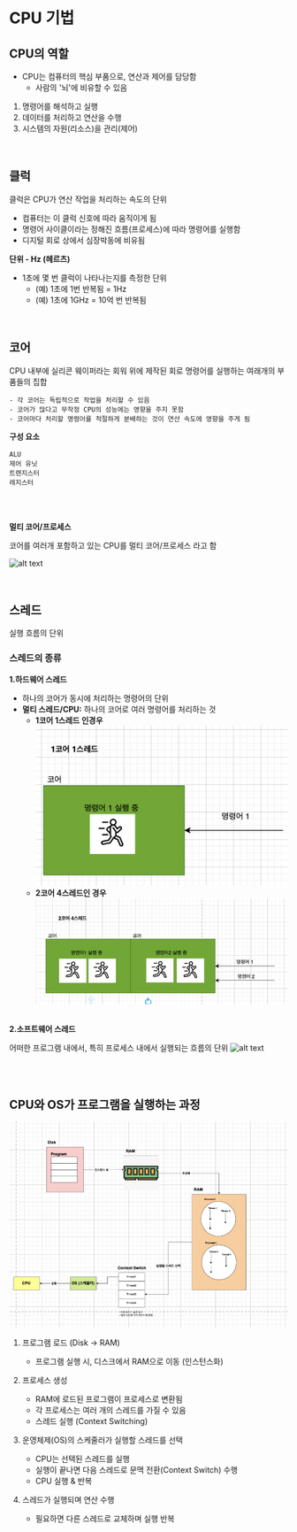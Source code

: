 # CPU 기법

## CPU의 역할

* CPU는 컴퓨터의 핵심 부품으로, 연산과 제어를 담당함
    * 사람의 '뇌'에 비유할 수 있음
1. 명령어를 해석하고 실행 
2. 데이터를 처리하고 연산을 수행
3. 시스템의 자원(리소스)을 관리(제어)

<br/>

## 클럭
클럭은 CPU가 연산 작업을 처리하는 속도의 단위
* 컴퓨터는 이 클럭 신호에 따라 움직이게 됨
* 명령어 사이클이라는 정해진 흐름(프로세스)에 따라 명령어를 실행함
* 디지털 회로 상에서 심장박동에 비유됨

**단위 - Hz (헤르츠)**
* 1초에 몇 번 클럭이 나타나는지를 측정한 단위
    * (예) 1초에 1번 반복됨 = 1Hz
    * (예) 1초에 1GHz = 10억 번 반복됨

<br/>

## 코어
CPU 내부에 실리콘 웨이퍼라는 회워 위에 제작된 회로
명령어를 실행하는 여래개의 부품들의 집합
```
- 각 코어는 독립적으로 작업을 처리할 수 있음
- 코어가 많다고 무작정 CPU의 성능에는 영향을 주지 못함
- 코어마다 처리할 명령어를 적절하게 분배하는 것이 연산 속도에 영향을 주게 됨
```
**구성 요소**
```
ALU
제어 유닛
트랜지스터
레지스터
```

<br></br>

**멀티 코어/프로세스**

코어를 여러개 포함하고 있는 CPU를 멀티 코어/프로세스 라고 함

![alt text](<../설명사진/핵사 코어.png>)

<br/>


## 스레드
실행 흐름의 단위

### 스레드의 종류

**1.하드웨어 스레드**
* 하나의 코어가 동시에 처리하는 명령어의 단위
* **멀티 스레드/CPU:** 하나의 코어로 여러 명령어를 처리하는 것 
    * **1코어 1스레드 인경우**
![alt text](설명사진/1core1thread.png)
    * **2코어 4스레드인 경우**
![alt text](설명사진/2core4thread.png)
<br><br/>


**2.소프트웨어 스레드**

어떠한 프로그램 내에서, 특히 프로세스 내에서 실행되는 흐름의 단위
![alt text](../설명사진/SW스레드.png)

<br></br>


## CPU와 OS가 프로그램을 실행하는 과정

![alt text](<설명사진/os와 CPU가 프로그램을 실행하는 과정.png>)

1. 프로그램 로드 (Disk -> RAM)
    * 프로그램 실행 시, 디스크에서 RAM으로 이동 (인스턴스화) 
2. 프로세스 생성
    * RAM에 로드된 프로그램이 프로세스로 변환됨
    * 각 프로세스는 여러 개의 스레드를 가질 수 있음
    * 스레드 실행 (Context Switching)
3. 운영체제(OS)의 스케줄러가 실행할 스레드를 선택
    * CPU는 선택된 스레드를 실행
    * 실행이 끝나면 다음 스레드로 문맥 전환(Context Switch) 수행
    * CPU 실행 & 반복

4. 스레드가 실행되며 연산 수행
    * 필요하면 다른 스레드로 교체하며 실행 반복